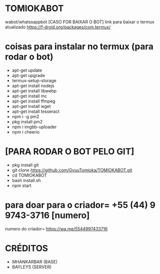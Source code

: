 # TOMIOKABOT
wabot/whatssappbot
[CASO FOR BAIXAR O BOT]
link para baixar o termux atualizado
https://f-droid.org/packages/com.termux/
# coisas para instalar no termux (para rodar o bot)
* apt-get update
* apt-get upgrade
* termux-setup-storage
* apt-get install nodejs
* apt-get install libwebp
* apt-get install mc
* apt-get install ffmpeg
* apt-get install wget
* apt-get install tesseract
* npm i -g pm2 
* pkg install pm2
* npm i imgbb-uploader
* npm i cheerio
# [PARA RODAR O BOT PELO GIT]
* pkg install git 
* git clone https://github.com/GyuuTomioka/TOMIOKABOT.git
* cd TOMIOKABOT
* bash install.sh
* npm start
# para doar para o criador= +55 (44) 9 9743-3716 [numero]
numero do criador= https://wa.me/5544997433716
# CRÉDITOS
* MHANKARBAR (BASE)
* BAYLEYS (SERVER)
